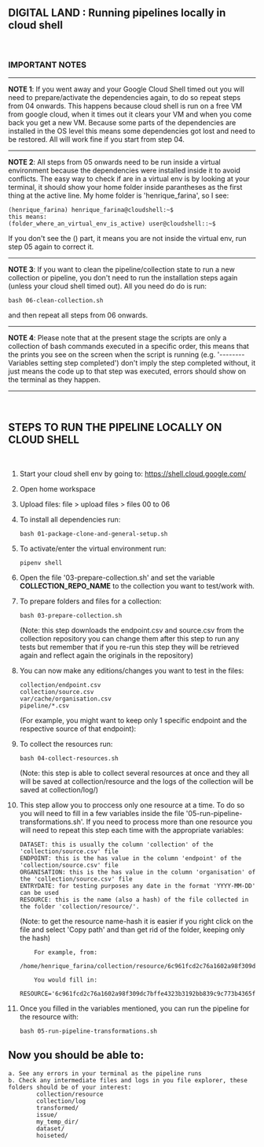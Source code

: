 ## DIGITAL LAND : Running pipelines locally in cloud shell  
 
<p>&nbsp;</p>    

### IMPORTANT NOTES

-----
 **NOTE 1**: If you went away and your Google Cloud Shell timed out you will need to prepare/activate 
 the dependencies again, to do so repeat steps from 04 onwards. This happens because cloud shell
 is run on a free VM from google cloud, when it times out it clears your VM and when you come back
 you get a new VM. Because some parts of the dependencies are installed in the OS level this means
 some dependencies got lost and need to be restored. All will work fine if you start from step 04. 

-----
 **NOTE 2**: All steps from 05 onwards need to be run inside a virtual 
 environment because the dependencies were installed inside it to avoid 
 conflicts. The easy way to check if are in a virtual env is by looking at your 
 terminal, it should show your home folder inside parantheses as the first 
 thing at the active line. My home folder is 'henrique_farina', so I see:
         
    (henrique_farina) henrique_farina@cloudshell:~$
    this means:
    (folder_where_an_virtual_env_is_active) user@cloudshell::~$
If you don't see the () part, it means you are not inside the virtual env, run step 05 again to correct it.

-----
**NOTE 3**: If you want to clean the pipeline/collection state to run a new collection or pipeline, you don't need
to run the installation steps again (unless your cloud shell timed out). All you need do do is run: 

    bash 06-clean-collection.sh        
 
and then repeat all steps from 06 onwards.

-----
**NOTE 4**: Please note that at the present stage the scripts are only a collection of bash commands executed in a specific order, this means that the prints you see on the screen when the script is running (e.g. '-------- Variables setting step completed') don't imply the step completed without, it just means the code up to that step was executed, errors should show on the terminal as they happen.

-----

<p>&nbsp;</p>

## STEPS TO RUN THE PIPELINE LOCALLY ON CLOUD SHELL

<p>&nbsp;</p>

01. Start your cloud shell env by going to: https://shell.cloud.google.com/

02. Open home workspace

03. Upload files: file > upload files > files 00 to 06

04. To install all dependencies run:

        bash 01-package-clone-and-general-setup.sh
        
05. To activate/enter the virtual environment run:

        pipenv shell

06. Open the file '03-prepare-collection.sh' and set the variable **COLLECTION_REPO_NAME** to the collection you want to test/work with.

07. To prepare folders and files for a collection:
    
        bash 03-prepare-collection.sh
    (Note: this step downloads the endpoint.csv and source.csv from the collection repository you can change them after this step to run any tests but remember that if you re-run this step they will be retrieved again and reflect again the originals in the repository)

08. You can now make any editions/changes you want to test in the files: 
    
        collection/endpoint.csv
        collection/source.csv
        var/cache/organisation.csv
        pipeline/*.csv
    (For example, you might want to keep only 1 specific endpoint and the respective source of that endpoint):

09. To collect the resources run:

        bash 04-collect-resources.sh
    (Note: this step is able to collect several resources at once and they all will be saved at collection/resource and the logs of the collection will be saved at collection/log/)

10. This step allow you to proccess only one resource at a time. To do so you will need to fill in a few variables inside the file '05-run-pipeline-transformations.sh'. If you need to process more than one resource you will need to repeat this step each time with the appropriate variables:
    
        DATASET: this is usually the column 'collection' of the 'collection/source.csv' file
        ENDPOINT: this is the has value in the column 'endpoint' of the 'collection/source.csv' file
        ORGANISATION: this is the has value in the column 'organisation' of the 'collection/source.csv' file
        ENTRYDATE: for testing purposes any date in the format 'YYYY-MM-DD' can be used 
        RESOURCE: this is the name (also a hash) of the file collected in the folder 'collection/resource/'.
    
    (Note: to get the resource name-hash it is easier if you right click on the file and select 'Copy path' and than get rid of the folder, keeping only the hash)

            For example, from:
            /home/henrique_farina/collection/resource/6c961fcd2c76a1602a98f309dc7bffe4323b3192bb839c9c773b4365f9a2ec41
    
            You would fill in:    
            RESOURCE='6c961fcd2c76a1602a98f309dc7bffe4323b3192bb839c9c773b4365f9a2ec41'
    

11. Once you filled in the variables mentioned, you can run the pipeline for the resource with:

        bash 05-run-pipeline-transformations.sh

## Now you should be able to:
   
    a. See any errors in your terminal as the pipeline runs
    b. Check any intermediate files and logs in you file explorer, these folders should be of your interest:
            collection/resource
            collection/log
            transformed/
            issue/
            my_temp_dir/
            dataset/
            hoiseted/
